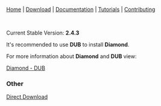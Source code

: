 [Home](https://diamondmvc.github.io/Diamond/) | [Download](https://diamondmvc.github.io/Diamond/download) | [Documentation](https://diamondmvc.github.io/Diamond/docs) | [Tutorials](https://diamondmvc.github.io/Diamond/tutorials) | [Contributing](https://diamondmvc.github.io/Diamond/contrbuting)

<br>

Current Stable Version: **2.4.3**

It's recommended to use **DUB** to install **Diamond**.

For more information about **Diamond** and **DUB** view:

[Diamond - DUB](http://code.dlang.org/packages/diamond)

### Other

[Direct Download](https://github.com/DiamondMVC/Diamond/releases/tag/v2.4.3)
